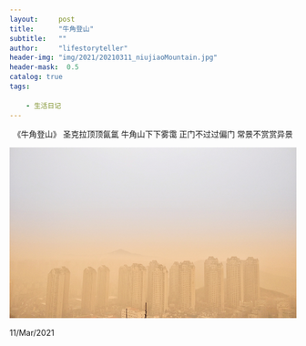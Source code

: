 ```yaml
---
layout:     post
title:      "牛角登山"
subtitle:   ""
author:     "lifestoryteller"
header-img: "img/2021/20210311_niujiaoMountain.jpg"
header-mask:  0.5
catalog: true
tags:

    - 生活日记
---
```


<p align="center">
    《牛角登山》    
    圣克拉顶顶氤氲    
    牛角山下下雾霭    
    正门不过过偏门    
    常景不赏赏异景
    
</p>


<p align="center">
  <img height="300" src="https://github.com/lifestoryteller/lifestoryteller.github.io/blob/master/img/2021/20210311_niujiaoMountain.jpg">
</p>

11/Mar/2021

